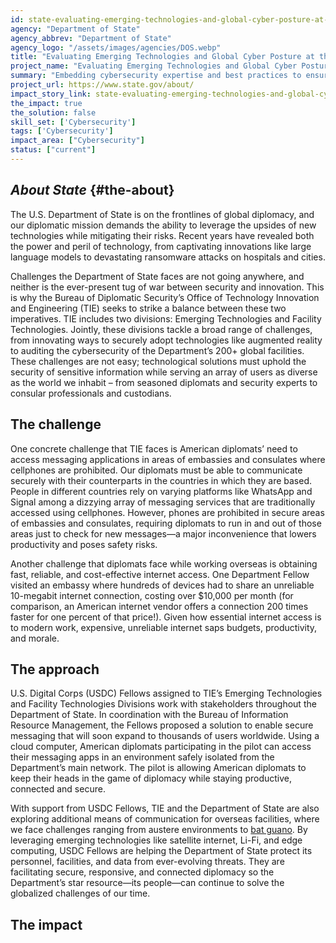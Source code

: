 ```yaml
---
id: state-evaluating-emerging-technologies-and-global-cyber-posture-at-the-department-of-state
agency: "Department of State"
agency_abbrev: "Department of State"
agency_logo: "/assets/images/agencies/DOS.webp"
title: "Evaluating Emerging Technologies and Global Cyber Posture at the Department of State"
project_name: "Evaluating Emerging Technologies and Global Cyber Posture at the Department of State"
summary: "Embedding cybersecurity expertise and best practices to ensure that U.S. diplomats can conduct official business securely and effectively at U.S. Missions around the world."
project_url: https://www.state.gov/about/
impact_story_link: state-evaluating-emerging-technologies-and-global-cyber-posture-at-the-department-of-state
the_impact: true
the_solution: false
skill_set: ['Cybersecurity']
tags: ['Cybersecurity']
impact_area: ["Cybersecurity"]
status: ["current"]
---
```


## *About State* {#the-about}
The U.S. Department of State is on the frontlines of global diplomacy, and our diplomatic mission demands the ability to leverage the upsides of new technologies while mitigating their risks. Recent years have revealed both the power and peril of technology, from captivating innovations like large language models to devastating ransomware attacks on hospitals and cities. 

Challenges the Department of State faces are not going anywhere, and neither is the ever-present tug of war between security and innovation. This is why the Bureau of Diplomatic Security’s Office of Technology Innovation and Engineering (TIE) seeks to strike a balance between these two imperatives. TIE includes two divisions: Emerging Technologies and Facility Technologies. Jointly, these divisions tackle a broad range of challenges, from innovating ways to securely adopt technologies like augmented reality to auditing the cybersecurity of the Department’s 200+ global facilities. These challenges are not easy; technological solutions must uphold the security of sensitive information while serving an array of users as diverse as the world we inhabit – from seasoned diplomats and security experts to consular professionals and custodians.

## The challenge
One concrete challenge that TIE faces is American diplomats’ need to access messaging applications in areas of embassies and consulates where cellphones are prohibited. Our diplomats must be able to communicate securely with their counterparts in the countries in which they are based. People in different countries rely on varying platforms like WhatsApp and Signal among a dizzying array of messaging services that are traditionally accessed using cellphones. However, phones are prohibited in secure areas of embassies and consulates, requiring diplomats to run in and out of those areas just to check for new messages—a major inconvenience that lowers productivity and poses safety risks.

Another challenge that diplomats face while working overseas is obtaining fast, reliable, and cost-effective internet access. One Department Fellow visited an embassy where hundreds of devices had to share an unreliable 10-megabit internet connection, costing over $10,000 per month (for comparison, an American internet vendor offers a connection 200 times faster for one percent of that price!). Given how essential internet access is to modern work, expensive, unreliable internet saps budgets, productivity, and morale.

## The approach
U.S. Digital Corps (USDC) Fellows assigned to TIE’s Emerging Technologies and Facility Technologies Divisions work with stakeholders throughout the Department of State. In coordination with the Bureau of Information Resource Management, the Fellows proposed a solution to enable secure messaging that will soon expand to thousands of users worldwide. Using a cloud computer, American diplomats participating in the pilot can access their messaging apps in an environment safely isolated from the Department’s main network. The pilot is allowing American diplomats to keep their heads in the game of diplomacy while staying productive, connected and secure.

With support from USDC Fellows, TIE and the Department of State are also exploring additional means of communication for overseas facilities, where we face challenges ranging from austere environments to [bat guano](https://statemag.state.gov/2023/08/0823feat03/). By leveraging emerging technologies like satellite internet, Li-Fi, and edge computing, USDC Fellows are helping the Department of State protect its personnel, facilities, and data from ever-evolving threats. They are facilitating secure, responsive, and connected diplomacy so the Department’s star resource—its people—can continue to solve the globalized challenges of our time.

## The impact 
